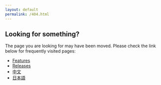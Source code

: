```yaml
---
layout: default
permalink: /404.html
---
```


## Looking for something?
The page you are looking for may have been moved. Please check the link below for frequently visited pages:


* [Features](/dancexr/features/)
* [Releases](/dancexr/releases/)
* [中文](/zh/dancexr)
* [日本語](/jp/dancexr)
